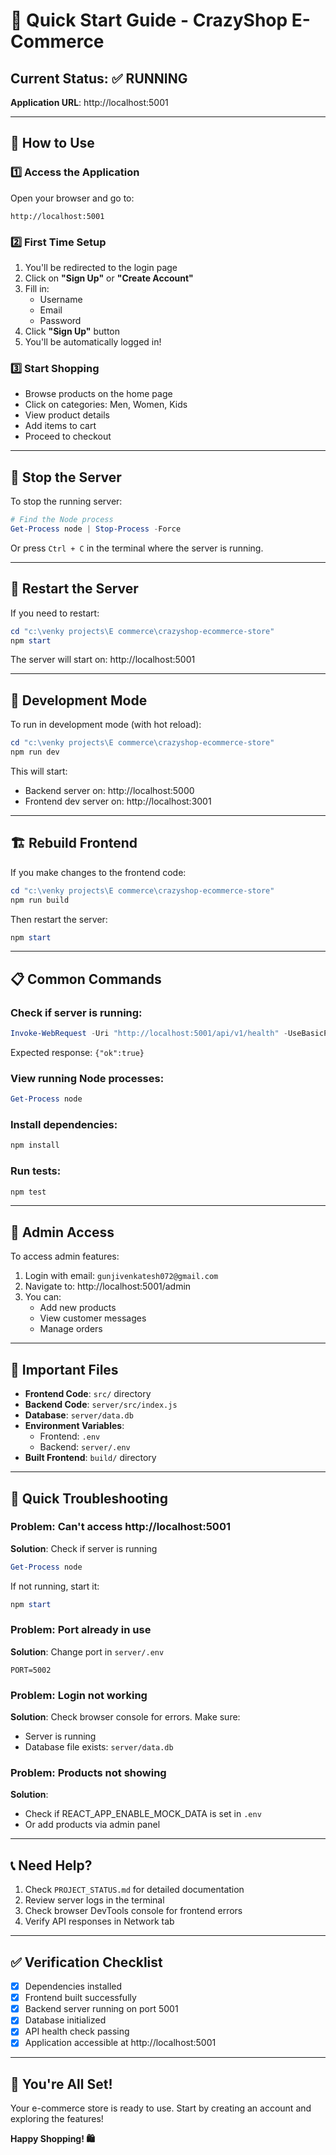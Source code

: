 # 🚀 Quick Start Guide - CrazyShop E-Commerce

## Current Status: ✅ RUNNING

**Application URL**: http://localhost:5001

---

## 🎯 How to Use

### 1️⃣ Access the Application
Open your browser and go to:
```
http://localhost:5001
```

### 2️⃣ First Time Setup
1. You'll be redirected to the login page
2. Click on **"Sign Up"** or **"Create Account"**
3. Fill in:
   - Username
   - Email
   - Password
4. Click **"Sign Up"** button
5. You'll be automatically logged in!

### 3️⃣ Start Shopping
- Browse products on the home page
- Click on categories: Men, Women, Kids
- View product details
- Add items to cart
- Proceed to checkout

---

## 🛑 Stop the Server

To stop the running server:
```powershell
# Find the Node process
Get-Process node | Stop-Process -Force
```

Or press `Ctrl + C` in the terminal where the server is running.

---

## 🔄 Restart the Server

If you need to restart:
```powershell
cd "c:\venky projects\E commerce\crazyshop-ecommerce-store"
npm start
```

The server will start on: http://localhost:5001

---

## 🔧 Development Mode

To run in development mode (with hot reload):
```powershell
cd "c:\venky projects\E commerce\crazyshop-ecommerce-store"
npm run dev
```

This will start:
- Backend server on: http://localhost:5000
- Frontend dev server on: http://localhost:3001

---

## 🏗️ Rebuild Frontend

If you make changes to the frontend code:
```powershell
cd "c:\venky projects\E commerce\crazyshop-ecommerce-store"
npm run build
```

Then restart the server:
```powershell
npm start
```

---

## 📋 Common Commands

### Check if server is running:
```powershell
Invoke-WebRequest -Uri "http://localhost:5001/api/v1/health" -UseBasicParsing
```

Expected response: `{"ok":true}`

### View running Node processes:
```powershell
Get-Process node
```

### Install dependencies:
```powershell
npm install
```

### Run tests:
```powershell
npm test
```

---

## 🔐 Admin Access

To access admin features:
1. Login with email: `gunjivenkatesh072@gmail.com`
2. Navigate to: http://localhost:5001/admin
3. You can:
   - Add new products
   - View customer messages
   - Manage orders

---

## 📁 Important Files

- **Frontend Code**: `src/` directory
- **Backend Code**: `server/src/index.js`
- **Database**: `server/data.db`
- **Environment Variables**: 
  - Frontend: `.env`
  - Backend: `server/.env`
- **Built Frontend**: `build/` directory

---

## 🐛 Quick Troubleshooting

### Problem: Can't access http://localhost:5001
**Solution**: Check if server is running
```powershell
Get-Process node
```
If not running, start it:
```powershell
npm start
```

### Problem: Port already in use
**Solution**: Change port in `server/.env`
```env
PORT=5002
```

### Problem: Login not working
**Solution**: Check browser console for errors. Make sure:
- Server is running
- Database file exists: `server/data.db`

### Problem: Products not showing
**Solution**: 
- Check if REACT_APP_ENABLE_MOCK_DATA is set in `.env`
- Or add products via admin panel

---

## 📞 Need Help?

1. Check `PROJECT_STATUS.md` for detailed documentation
2. Review server logs in the terminal
3. Check browser DevTools console for frontend errors
4. Verify API responses in Network tab

---

## ✅ Verification Checklist

- [x] Dependencies installed
- [x] Frontend built successfully
- [x] Backend server running on port 5001
- [x] Database initialized
- [x] API health check passing
- [x] Application accessible at http://localhost:5001

---

## 🎉 You're All Set!

Your e-commerce store is ready to use. Start by creating an account and exploring the features!

**Happy Shopping! 🛍️**